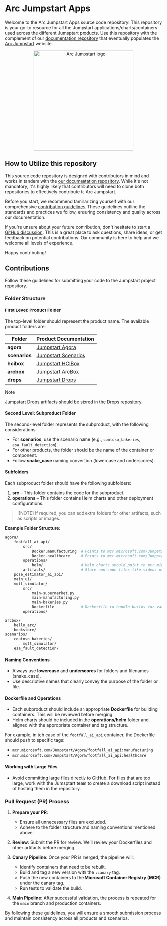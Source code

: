 # Arc Jumpstart Apps

Welcome to the Arc Jumpstart Apps source code repository! This repository is your go-to resource for all the Jumpstart applications/charts/containers used across the different Jumsptart products. Use this repository with the complement of  our [documentation repository](https://github.com/Azure/arc_jumpstart_docs) that eventually populates the [Arc Jumpstart](https://aka.ms/arcjumpstart) website.

<p align="center">
  <img src="https://github.com/Azure/arc_jumpstart_docs/raw/main/img/logo/jumpstart.png" alt="Arc Jumpstart logo" width="320">
</p>

## How to Utilize this repository

This source code repository is designed with contributors in mind and works in tandem with the [our documentation repository](https://github.com/Azure/arc_jumpstart_docs). While it's not mandatory, it's highly likely that contributors will need to clone both repositories to effectively contribute to Arc Jumpstart.

Before you start, we recommend familiarizing yourself with our comprehensive [contribution guidelines](https://aka.ms/JumpstartContribution). These guidelines outline the standards and practices we follow, ensuring consistency and quality across our documentation.

If you're unsure about your future contribution, don't hesitate to start a [GitHub discussion](https://aka.ms/JumpstartDiscussions). This is a great place to ask questions, share ideas, or get feedback on potential contributions. Our community is here to help and we welcome all levels of experience.

Happy contributing!


## Contributions

Follow these guidelines for submitting your code to the Jumpstart project repository.

### Folder Structure

#### First Level: Product Folder
The top-level folder should represent the product name. The available product folders are:

| Folder | Product Documentation | 
| ------ | --------------------- | 
| **agora** | [Jumpstart Agora](https://arcjumpstart.com/azure_jumpstart_ag) |
| **scenarios**  | [Jumpstart Scenarios](https://arcjumpstart.com/azure_arc_jumpstart) |
| **hcibox** | [Jumpstart HCIBox](https://arcjumpstart.com/azure_jumpstart_hcibox) |
| **arcbox** | [Jumpstart ArcBox](https://arcjumpstart.com/azure_jumpstart_arcbox) |
| **drops** | [Jumpstart Drops](https://arcjumpstart.com/azure_jumpstart_drops)|

>[!NOTE]
> Jumpstart Drops artifacts should be stored in the Drops [repository](https://github.com/Azure/arc_jumpstart_drops).

#### Second Level: Subproduct Folder
The second-level folder represents the subproduct, with the following considerations:

- For **scenarios**, use the scenario name (e.g., `contoso_bakeries`, `esa_fault_detection`).
- For other products, the folder should be the name of the container or component.
- Follow **snake_case** naming convention (lowercase and underscores).

#### Subfolders
Each subproduct folder should have the following subfolders:
1. **src** – This folder contains the code for the subproduct.
2. **operations** – This folder contains Helm charts and other deployment configurations.

>![NOTE] 
>If required, you can add extra folders for other artifacts, such as scripts or images.

**Example Folder Structure:**
```bash
agora/
    footfall_ai_api/
        src/
            Docker.manufacturing  # Points to mcr.microsoft.com/Jumpstart/Agora/footfall_ai_api:manufacturing
            Docker.healthcare     # Points to mcr.microsoft.com/Jumpstart/Agora/footfall_ai_api:healthcare
        operations/
            helm/                 # Helm charts should point to mcr.microsoft.com/Jumpstart/Agora/footfall_ai_api:{value-scenario}
        artifacts/                # Store non-code files like videos or documents here.
    pose_estimator_ai_api/
    main_ui/
    mqtt_simulator/
        src/
            main-supermarket.py
            main-manufacturing.py
            main-bakeries.py
            Dockerfile            # Dockerfile to handle builds for various environments.
        operations/
    ...
arcbox/
    hello_arc/
    bookstore/
scenarios/
    contoso_bakeries/
        mqtt_simulator/
    esa_fault_detection/
```

#### Naming Conventions
- Always use **lowercase** and **underscores** for folders and filenames (snake_case).
- Use descriptive names that clearly convey the purpose of the folder or file.

#### Dockerfile and Operations
- Each subproduct should include an appropriate **Dockerfile** for building containers. This will be reviewed before merging.
- Helm charts should be included in the **operations/helm** folder and aligned with the appropriate container and tag structure.

For example, in teh case of the `footfall_ai_api` container, the Dockerfile should push to specific tags:
- `mcr.microsoft.com/Jumpstart/Agora/footfall_ai_api:manufacturing`
- `mcr.microsoft.com/Jumpstart/Agora/footfall_ai_api:healthcare`

#### Working with Large Files
- Avoid committing large files directly to GitHub. For files that are too large, work with the Jumsptart team to create a download script instead of hosting them in the repository.

### Pull Request (PR) Process
1. **Prepare your PR**:
   - Ensure all unnecessary files are excluded.
   - Adhere to the folder structure and naming conventions mentioned above.
   
2. **Review**: Submit the PR for review. We’ll review your Dockerfiles and other artifacts before merging.

3. **Canary Pipeline**: Once your PR is merged, the pipeline will:
   - Identify containers that need to be rebuilt.
   - Build and tag a new version with the `:canary` tag.
   - Push the new containers to the **Microsoft Container Registry (MCR)** under the canary tag.
   - Run tests to validate the build.

4. **Main Pipeline**: After successful validation, the process is repeated for the `main` branch and production containers.

By following these guidelines, you will ensure a smooth submission process and maintain consistency across all products and scenarios.

